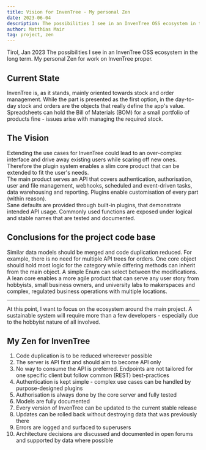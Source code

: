 ```yaml
---
title: Vision for InvenTree - My personal Zen
date: 2023-06-04
description: The possibilities I see in an InvenTree OSS ecosystem in the long term. My personal Zen for work on InvenTree proper.
author: Matthias Mair
tag: project, zen
---
```

Tirol, Jan 2023
The possibilities I see in an InvenTree OSS ecosystem in the long term. My personal Zen for work on InvenTree proper.

## Current State

InvenTree is, as it stands, mainly oriented towards stock and order management. While the part is presented as the first option, in the day-to-day stock and orders are the objects that really define the app's value. Spreadsheets can hold the Bill of Materials (BOM) for a small portfolio of products fine - issues arise with managing the required stock.

## The Vision

Extending the use cases for InvenTree could lead to an over-complex interface and drive away existing users while scaring off new ones. Therefore the plugin system enables a slim core product that can be extended to fit the user's needs.  
The main product serves an API that covers authentication, authorisation, user and file management, webhooks, scheduled and event-driven tasks, data warehousing and reporting. Plugins enable customisation of every part (within reason).  
Sane defaults are provided through built-in plugins, that demonstrate intended API usage. Commonly used functions are exposed under logical and stable names that are tested and documented.

## Conclusions for the project code base

Similar data models should be merged and code duplication reduced. For example, there is no need for multiple API trees for orders. One core object should hold most logic for the category while differing methods can inherit from the main object. A simple Enum can select between the modifications.  
A lean core enables a more agile product that can serve any user story from hobbyists, small business owners, and university labs to makerspaces and complex, regulated business operations with multiple locations.

---

At this point, I want to focus on the ecosystem around the main project. A sustainable system will require more than a few developers - especially due to the hobbyist nature of all involved.


## My Zen for InvenTree
1. Code duplication is to be reduced whereever possible
2. The server is API first and should aim to become API only
3. No way to consume the API is preferred. Endpoints are not tailored for one specific client but follow common (REST) best-practices
4. Authentication is kept simple - complex use cases can be handled by purpose-designed plugins
5. Authorisation is always done by the core server and fully tested
6. Models are fully documented
7. Every version of InvenTree can be updated to the current stable release
8. Updates can be rolled back without destroying data that was previously there
9. Errors are logged and surfaced to superusers
10. Architecture decisions are discussed and documented in open forums and supported by data where possible
